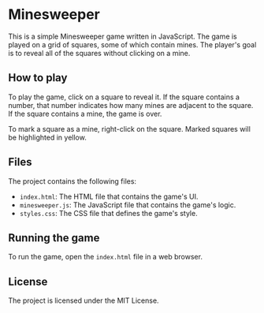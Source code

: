 # Minesweeper

This is a simple Minesweeper game written in JavaScript. The game is played on a grid of squares, some of which contain mines. The player's goal is to reveal all of the squares without clicking on a mine.

## How to play

To play the game, click on a square to reveal it. If the square contains a number, that number indicates how many mines are adjacent to the square. If the square contains a mine, the game is over.

To mark a square as a mine, right-click on the square. Marked squares will be highlighted in yellow.

## Files

The project contains the following files:

* `index.html`: The HTML file that contains the game's UI.
* `minesweeper.js`: The JavaScript file that contains the game's logic.
* `styles.css`: The CSS file that defines the game's style.

## Running the game

To run the game, open the `index.html` file in a web browser.

## License

The project is licensed under the MIT License.
